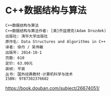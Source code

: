 # C++数据结构与算法


    C++数据结构与算法
    C++数据结构与算法作者: [美]乔兹德克(Adam Drozdek)
    出版社: 清华大学出版社
    原作名: Data Structures and Algorithms in C++
    译者: 徐丹 / 吴伟敏
    出版年: 2014-10-1
    页数: 610
    定价: 63.00元
    装帧: 平装
    丛书: 国外经典教材·计算机科学与技术
    ISBN: 9787302376682

https://book.douban.com/subject/26674051/